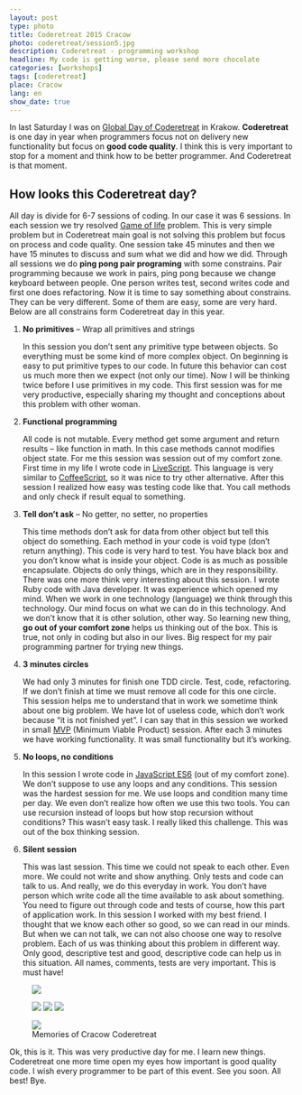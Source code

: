 ```yaml
---
layout: post
type: photo
title: Coderetreat 2015 Cracow
photo: coderetreat/session5.jpg
description: Coderetreat - programming workshop
headline: My code is getting worse, please send more chocolate
categories: [workshops]
tags: [coderetreat]
place: Cracow
lang: en
show_date: true
---
```


In last Saturday I was on [Global Day of Coderetreat](https://www.coderetreat.org/) in Krakow. **Coderetreat** is one day in year when programmers focus not on delivery new functionality but focus on **good code quality**. I think this is very important to stop for a moment and think how to be better programmer. And Coderetreat is that moment.

## How looks this Coderetreat day?

All day is divide for 6-7 sessions of coding. In our case it was 6 sessions. In each session we try resolved [Game of life](https://en.wikipedia.org/wiki/Conway%27s_Game_of_Life) problem. This is very simple problem but in Coderetreat main goal is not solving this problem but focus on process and code quality. One session take 45 minutes and then we have 15 minutes to discuss and sum what we did and how we did. Through all sessions we do **ping pong pair programing** with some constrains. Pair programming because we work in pairs, ping pong because we change keyboard between people. One person writes test, second writes code and first one does refactoring. Now it is time to say something about constrains. They can be very different. Some of them are easy, some are very hard. Below are all constrains form Coderetreat day in this year.

1. **No primitives** – Wrap all primitives and strings

    In this session you don’t sent any primitive type between objects. So everything must be some kind of more complex object. On beginning is easy to put primitive types to our code. In future this behavior can cost us much more then we expect (not only our time). Now I will be thinking twice before I use primitives in my code. This first session was for me very productive, especially sharing my thought and conceptions about this problem with other woman.

2. **Functional programming**

    All code is not mutable. Every method get some argument and return results – like function in math. In this case methods cannot modifies object state. For me this session was session out of my comfort zone. First time in my life I wrote code in [LiveScript](http://livescript.net/). This language is very similar to [CoffeeScript](https://coffeescript.org/), so it was nice to try other alternative. After this session I realized how easy was testing code like that. You call methods and only check if result equal to something.

3. **Tell don’t ask** – No getter, no setter, no properties

    This time methods don’t ask for data from other object but tell this object do something. Each method in your code is void type (don’t return anything). This code is very hard to test. You have black box and you don’t know what is inside your object. Code is as much as possible encapsulate. Objects do only things, which are in they responsibility. There was one more think very interesting about this session. I wrote Ruby code with Java developer. It was experience which opened my mind. When we work in one technology (language) we think through this technology. Our mind focus on what we can do in this technology. And we don’t know that it is other solution, other way. So learning new thing, **go out of your comfort zone** helps us thinking out of the box. This is true, not only in coding but also in our lives. Big respect for my pair programming partner for trying new things.

4. **3 minutes circles**

    We had only 3 minutes for finish one TDD circle. Test, code, refactoring. If we don’t finish at time we must remove all code for this one circle. This session helps me to understand that in work we sometime think about one big problem. We have lot of useless code, which don’t work because “it is not finished yet”. I can say that in this session we worked in small [MVP](https://en.wikipedia.org/wiki/Minimum_viable_product) (Minimum Viable Product) session. After each 3 minutes we have working functionality. It was small functionality but it’s working.

5. **No loops, no conditions**

    In this session I wrote code in [JavaScript ES6](http://es6-features.org/) (out of my comfort zone). We don’t suppose to use any loops and any conditions. This session was the hardest session for me. We use loops and condition many time per day. We even don’t realize how often we use this two tools. You can use recursion instead of loops but how stop recursion without conditions? This wasn’t easy task. I really liked this challenge. This was out of the box thinking session.

6. **Silent session**

    This was last session. This time we could not speak to each other. Even more. We could not write and show anything. Only tests and code can talk to us. And really, we do this everyday in work. You don’t have person which write code all the time available to ask about something. You need to figure out through code and tests of course, how this part of application work. In this session I worked with my best friend. I thought that we know each other so good, so we can read in our minds. But when we can not talk, we can not also choose one way to resolve problem. Each of us was thinking about this problem in different way. Only good, descriptive test and good, descriptive code can help us in this situation. All names, comments, tests are very important. This is must have!

<figure>
  <a href="{{ site.baseurl_root }}/images/coderetreat/first-session.jpg"><img src="{{ site.baseurl_root }}/images/coderetreat/first-session.jpg"></a>
</figure>
<figure class="third">
  <a href="{{ site.baseurl_root }}/images/coderetreat/summary.jpg"><img src="{{ site.baseurl_root }}/images/coderetreat/summary.jpg"></a>
  <a href="{{ site.baseurl_root }}/images/coderetreat/summary2.jpg"><img src="{{ site.baseurl_root }}/images/coderetreat/summary2.jpg"></a>
  <a href="{{ site.baseurl_root }}/images/coderetreat/summary3.jpg"><img src="{{ site.baseurl_root }}/images/coderetreat/summary3.jpg"></a>
</figure>
<figure>
  <a href="{{ site.baseurl_root }}/images/coderetreat/session5.jpg"><img src="{{ site.baseurl_root }}/images/coderetreat/session5.jpg"></a>
  <figcaption>Memories of Cracow Coderetreat</figcaption>
</figure>

Ok, this is it. This was very productive day for me. I learn new things. Coderetreat one more time open my eyes how important is good quality code. I wish every programmer to be part of this event. See you soon. All best! Bye.

